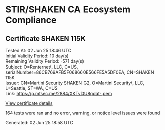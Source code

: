 # STIR/SHAKEN CA Ecosystem Compliance

## Certificate SHAKEN 115K

Tested At: 02 Jun 25 18:46 UTC\
Initial Validity Period: 10 day(s)\
Remaining Validity Period: -571 day(s)\
Subject: O=Renternet\\, LLC, C=US, serialNumber=86CB769AFB5F068660E566FE5A5DF0EA, CN=SHAKEN 115K\
Issuer: CN=Martini Security SHAKEN G2, O=Martini Security\\, LLC, L=Seattle, ST=WA, C=US\
Link: https://p.mtsec.me/2884/XKTvDU8qdqt-.pem

[View certificate details](https://x509.io/?cert=MIIDGDCCAr6gAwIBAgIUXKTvDU8qdqt%2BCrd%2B92yuJ9UfXOYwCgYIKoZIzj0EAwIwcTELMAkGA1UEBhMCVVMxCzAJBgNVBAgTAldBMRAwDgYDVQQHEwdTZWF0dGxlMR4wHAYDVQQKExVNYXJ0aW5pIFNlY3VyaXR5LCBMTEMxIzAhBgNVBAMTGk1hcnRpbmkgU2VjdXJpdHkgU0hBS0VOIEcyMB4XDTIzMTAyOTIxMTIzMVoXDTIzMTEwODE5MzExM1owZzEUMBIGA1UEAxMLU0hBS0VOIDExNUsxKTAnBgNVBAUTIDg2Q0I3NjlBRkI1RjA2ODY2MEU1NjZGRTVBNURGMEVBMQswCQYDVQQGEwJVUzEXMBUGA1UEChMOUmVudGVybmV0LCBMTEMwWTATBgcqhkjOPQIBBggqhkjOPQMBBwNCAARjWXr%2FWcGw8m6EF0v9MF2TjQaWA6WhI1HeDgmT5XRNIcBCK25Wdq3%2BduugRpSPltOcgWUvwJ64OTneAqQu%2Bww%2Bo4IBPDCCATgwDgYDVR0PAQH%2FBAQDAgeAMAwGA1UdEwEB%2FwQCMAAwHQYDVR0OBBYEFE0hnLxLt2YAPC6giIjS%2BA69Sl9CMB8GA1UdIwQYMBaAFCiEUF7kQ3gs0HOzixv9pMwWYpgYMBYGCCsGAQUFBwEaBAowCKAGFgQxMTVLMIGmBgNVHR8EgZ4wgZswgZigOqA4hjZodHRwczovL2F1dGhlbnRpY2F0ZS1hcGkuaWNvbmVjdGl2LmNvbS9kb3dubG9hZC92MS9jcmyiWqRYMFYxFDASBgNVBAcTC0JyaWRnZXdhdGVyMQswCQYDVQQIEwJOSjETMBEGA1UEAxMKU1RJLVBBIENSTDELMAkGA1UEBhMCVVMxDzANBgNVBAoTBlNUSS1QQTAXBgNVHSAEEDAOMAwGCmCGSAGG%2FwkBAQMwCgYIKoZIzj0EAwIDSAAwRQIgbueSPQDgvD4irTY9FINA%2BrEH82q97zMR%2BpkZu37tl6QCIQCZyVPUd8xiHvEkjYE2lI0ydK9JW83%2BzCsBZ8Xv3vlwPQ%3D%3D)

164 tests were ran and no error, warning, or notice level issues were found


Generated: 02 Jun 25 18:58 UTC